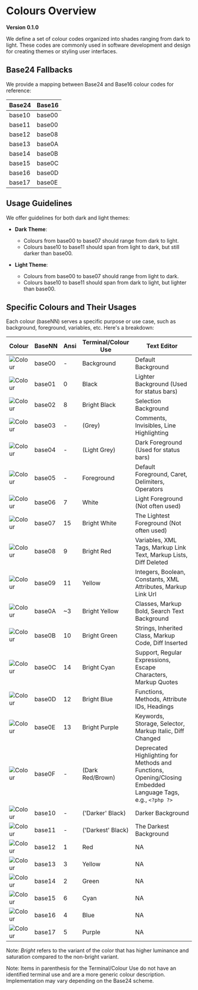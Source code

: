 # Colours Overview

**Version 0.1.0**

We define a set of colour codes organized into shades ranging from dark to light. These codes are commonly used in software development and design for creating themes or styling user interfaces.

## Base24 Fallbacks

We provide a mapping between Base24 and Base16 colour codes for reference:

| Base24 | Base16 |
| ------ | ------ |
| base10 | base00 |
| base11 | base00 |
| base12 | base08 |
| base13 | base0A |
| base14 | base0B |
| base15 | base0C |
| base16 | base0D |
| base17 | base0E |

## Usage Guidelines

We offer guidelines for both dark and light themes:

- **Dark Theme**:
	- Colours from base00 to base07 should range from dark to light.
	- Colours base10 to base11 should span from light to dark, but still darker than base00.

- **Light Theme**:
	- Colours from base00 to base07 should range from light to dark.
	- Colours base10 to base11 should span from dark to light, but lighter than base00.

## Specific Colours and Their Usages

Each colour (baseNN) serves a specific purpose or use case, such as background, foreground, variables, etc. Here's a breakdown:

| Colour  | BaseNN | Ansi | Terminal/Colour Use | Text Editor |
| ------ | ------ | ---- | ------------------- | ----------- |
| ![Colour](https://placehold.it/25/282c34/000000?text=+) | base00 | -    | Background          | Default Background |
| ![Colour](https://placehold.it/25/3f4451/000000?text=+) | base01 | 0    | Black               | Lighter Background (Used for status bars) |
| ![Colour](https://placehold.it/25/4f5666/000000?text=+) | base02 | 8    | Bright Black        | Selection Background |
| ![Colour](https://placehold.it/25/545862/000000?text=+) | base03 | -    | (Grey)              | Comments, Invisibles, Line Highlighting |
| ![Colour](https://placehold.it/25/9196a1/000000?text=+) | base04 | -    | (Light Grey)        | Dark Foreground (Used for status bars) |
| ![Colour](https://placehold.it/25/abb2bf/000000?text=+) | base05 | -    | Foreground          | Default Foreground, Caret, Delimiters, Operators |
| ![Colour](https://placehold.it/25/e6e6e6/000000?text=+) | base06 | 7    | White               | Light Foreground (Not often used) |
| ![Colour](https://placehold.it/25/ffffff/000000?text=+) | base07 | 15   | Bright White        | The Lightest Foreground (Not often used) |
| ![Colour](https://placehold.it/25/e06c75/000000?text=+) | base08 | 9    | Bright Red          | Variables, XML Tags, Markup Link Text, Markup Lists, Diff Deleted |
| ![Colour](https://placehold.it/25/d19a66/000000?text=+) | base09 | 11   | Yellow              | Integers, Boolean, Constants, XML Attributes, Markup Link Url |
| ![Colour](https://placehold.it/25/e5c07b/000000?text=+) | base0A | ~3   | Bright Yellow       | Classes, Markup Bold, Search Text Background |
| ![Colour](https://placehold.it/25/98c379/000000?text=+) | base0B | 10   | Bright Green        | Strings, Inherited Class, Markup Code, Diff Inserted |
| ![Colour](https://placehold.it/25/56b6c2/000000?text=+) | base0C | 14   | Bright Cyan         | Support, Regular Expressions, Escape Characters, Markup Quotes |
| ![Colour](https://placehold.it/25/61afef/000000?text=+) | base0D | 12   | Bright Blue         | Functions, Methods, Attribute IDs, Headings |
| ![Colour](https://placehold.it/25/c678dd/000000?text=+) | base0E | 13   | Bright Purple       | Keywords, Storage, Selector, Markup Italic, Diff Changed |
| ![Colour](https://placehold.it/25/be5046/000000?text=+) | base0F | -    | (Dark Red/Brown)    | Deprecated Highlighting for Methods and Functions, Opening/Closing Embedded Language Tags, e.g., `<?php ?>` |
| ![Colour](https://placehold.it/25/21252b/000000?text=+) | base10 | -    | ('Darker' Black)    | Darker Background |
| ![Colour](https://placehold.it/25/181a1f/000000?text=+) | base11 | -    | ('Darkest' Black)   | The Darkest Background |
| ![Colour](https://placehold.it/25/ff7b86/000000?text=+) | base12 | 1    | Red                 | NA |
| ![Colour](https://placehold.it/25/efb074/000000?text=+) | base13 | 3    | Yellow              | NA |
| ![Colour](https://placehold.it/25/b1e18b/000000?text=+) | base14 | 2    | Green               | NA |
| ![Colour](https://placehold.it/25/63d4e0/000000?text=+) | base15 | 6    | Cyan                | NA |
| ![Colour](https://placehold.it/25/67cdff/000000?text=+) | base16 | 4    | Blue                | NA |
| ![Colour](https://placehold.it/25/e48bff/000000?text=+) | base17 | 5    | Purple              | NA |

Note: *Bright* refers to the variant of the color that has higher luminance and saturation compared to the non-bright variant.

Note: Items in parenthesis for the Terminal/Colour Use do not have an identified terminal use and are a more generic colour description. Implementation may vary depending on the Base24 scheme.

